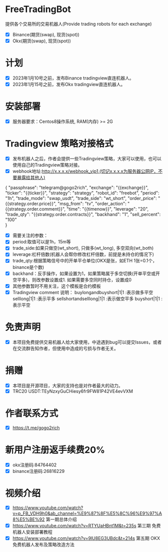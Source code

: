 # FreeTradingBot
提供各个交易所的交易机器人(Provide trading robots for each exchange)
- [x] Binance(期货(swap), 现货(spot))
- [x] Okx(期货(swap), 现货(spot))

# 计划
- [x] 2023年1月10号之前，发布Binance tradingview直连机器人。
- [x] 2023年1月15号之前，发布Okx tradingview直连机器人。
 
# 安装部署
- [x] 服务器要求：Centos8操作系统, RAM(内存) >= 2G
 
# Tradingview 策略对接格式
- [x] 发布机器人之后，作者会提供一些Tradingview策略，大家可以使用，也可以使用自己的Tradingview策略对接。
- [x] webhook地址:http://x.x.x.x/webhook_vip1,(切记x.x.x.x为服务器公网IP，不要暴露给其他人)

{
	"passphrase": "telegram@gogo2rich",
	"exchange": "{{exchange}}",
    "ticker": "{{ticker}}",
	"strategy": "strategy",
	"robot_id": "freebot",
	"period": "1h",
	"trade_mode": "swap_usdt",
	"trade_side": "wt_short",
	"order_price": "{{strategy.order.price}}",
	"msg_from": "tv",
	"order_action": "{{strategy.order.comment}}",
    "time": "{{timenow}}",
    "leverage": "20",
    "trade_qty": "{{strategy.order.contracts}}",
	"backhand": "1",
    "sell_percent": "100"	
}

- [x] 需要关注的参数：
- [x] period:取值可以是1h，15m等
- [x] trade_side:如果只做空(wt_short), 只做多(wt_long), 多空双向(wt_both)
- [x] leverage:杠杆倍数(机器人会帮你修改杠杆倍数，前提是未持仓的情况下)
- [x] trade_qty:根据策略信号中的开单平仓单位(OKX是张，如ETH 1张=0.1个，binance是个数)
- [x] backhand：反手操作，如果设置为1，如果策略属于多空切换(开单平空或开空平多)，则改参数设置成1. 如果需要多空同时持仓，设置成0
- [x] 其他参数暂时不用关注，这个模板是合约模板
- [x] Tradingview comment 说明：
      buylongandbuyshort|1|1 :表示做多平空
      selllong|1|1 :表示平多
      sellshortandselllong|1|1 :表示做空平多
      buyshort|1|1 :表示平空
# 免责声明
- [x] 本项目免费提供交易机器人给大家使用，中途遇到bug可以提交Issues，或者在交流群告知作者，但使用中造成的亏损与作者无关。

# 捐赠
- [x] 本项目是开源项目，大家的支持也是对作者最大的动力。
- [x] TRC20 USDT:TEyNzxyGuCHiesy6fr9FW81P42VE4evVXM

# 作者联系方式
- [x] https://t.me/gogo2rich

# 新用户注册返手续费20%
- [x] okx注册码:84764402
- [x] binance注册码:26816229

# 视频介绍
- [x] https://www.youtube.com/watch?v=p_FB_VDH9h0&ab_channel=%E9%87%8F%E5%8C%96%E9%97%A8%E5%BE%92 第一期总体介绍
- [x] https://www.youtube.com/watch?v=RTYUaHBnt1M&t=235s 第三期 免费机器人安装部署教程 
- [x] https://www.youtube.com/watch?v=9lU8EG3UBdc&t=214s 第五期 OKX免费机器人发布及策略改造方法
